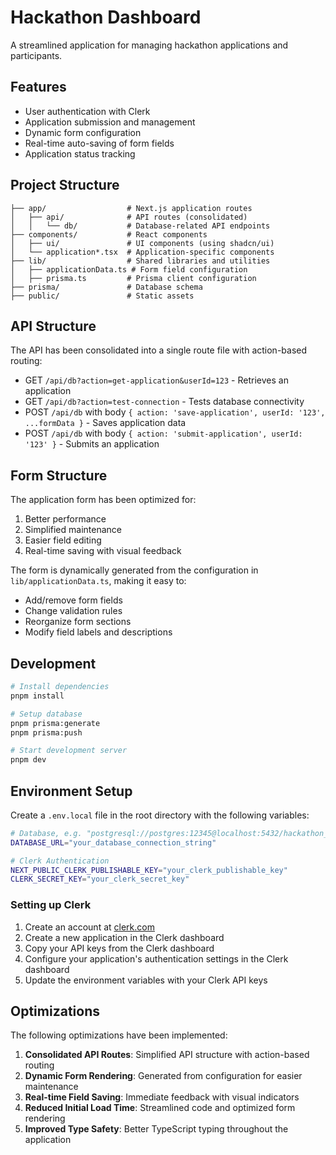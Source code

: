# Hackathon Dashboard

A streamlined application for managing hackathon applications and participants.

## Features

- User authentication with Clerk
- Application submission and management
- Dynamic form configuration
- Real-time auto-saving of form fields
- Application status tracking

## Project Structure

```
├── app/                  # Next.js application routes
│   ├── api/              # API routes (consolidated)
│   │   └── db/           # Database-related API endpoints
├── components/           # React components
│   ├── ui/               # UI components (using shadcn/ui)
│   └── application*.tsx  # Application-specific components  
├── lib/                  # Shared libraries and utilities
│   ├── applicationData.ts # Form field configuration
│   ├── prisma.ts         # Prisma client configuration
├── prisma/               # Database schema
├── public/               # Static assets
```

## API Structure

The API has been consolidated into a single route file with action-based routing:

- GET `/api/db?action=get-application&userId=123` - Retrieves an application
- GET `/api/db?action=test-connection` - Tests database connectivity
- POST `/api/db` with body `{ action: 'save-application', userId: '123', ...formData }` - Saves application data
- POST `/api/db` with body `{ action: 'submit-application', userId: '123' }` - Submits an application

## Form Structure

The application form has been optimized for:

1. Better performance
2. Simplified maintenance
3. Easier field editing
4. Real-time saving with visual feedback

The form is dynamically generated from the configuration in `lib/applicationData.ts`, making it easy to:

- Add/remove form fields
- Change validation rules
- Reorganize form sections
- Modify field labels and descriptions

## Development

```bash
# Install dependencies
pnpm install

# Setup database
pnpm prisma:generate
pnpm prisma:push

# Start development server
pnpm dev
```

## Environment Setup

Create a `.env.local` file in the root directory with the following variables:

```bash
# Database, e.g. "postgresql://postgres:12345@localhost:5432/hackathon_db"
DATABASE_URL="your_database_connection_string"

# Clerk Authentication
NEXT_PUBLIC_CLERK_PUBLISHABLE_KEY="your_clerk_publishable_key"
CLERK_SECRET_KEY="your_clerk_secret_key"
```

### Setting up Clerk

1. Create an account at [clerk.com](https://clerk.com)
2. Create a new application in the Clerk dashboard
3. Copy your API keys from the Clerk dashboard
4. Configure your application's authentication settings in the Clerk dashboard
5. Update the environment variables with your Clerk API keys

## Optimizations

The following optimizations have been implemented:

1. **Consolidated API Routes**: Simplified API structure with action-based routing
2. **Dynamic Form Rendering**: Generated from configuration for easier maintenance
3. **Real-time Field Saving**: Immediate feedback with visual indicators
4. **Reduced Initial Load Time**: Streamlined code and optimized form rendering
5. **Improved Type Safety**: Better TypeScript typing throughout the application  